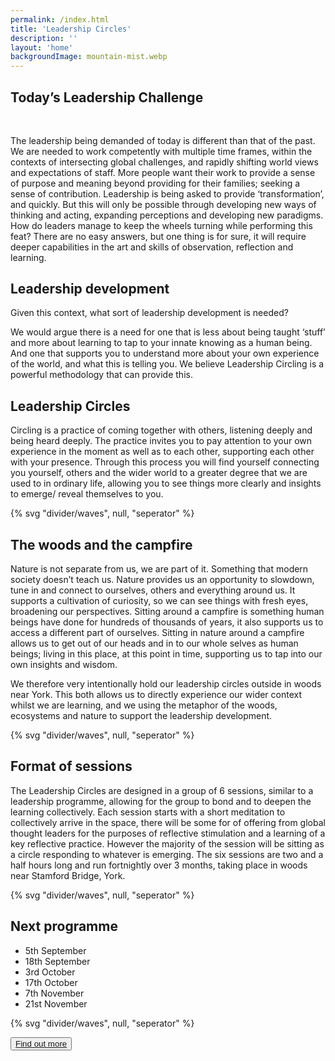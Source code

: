 ```yaml
---
permalink: /index.html
title: 'Leadership Circles'
description: ''
layout: 'home'
backgroundImage: mountain-mist.webp
---
```


<article class="full | section cover-image">
  <div class="section__inner region">
    <h1 class="text-center text-base-light" style="margin-bottom: 3rem;">Today’s Leadership Challenge</h1>
    <p style="margin: 0 auto;">
    The leadership being demanded of today is different than that of the past. We are needed to work competently with multiple time frames, within the contexts of intersecting global challenges, and rapidly shifting world views and expectations of staff. More people want their work to provide a sense of purpose and meaning beyond providing for their families; seeking a sense of contribution. Leadership is being asked to provide ‘transformation’, and quickly. But this will only be possible through developing new ways of thinking and acting, expanding perceptions and developing new paradigms. How do leaders manage to keep the wheels turning while performing this feat? There are no easy answers, but one thing is for sure, it will require deeper capabilities in the art and skills of observation, reflection and learning.
    </p>
  </div>
</article>

## Leadership development

Given this context, what sort of leadership development is needed?

We would argue there is a need for one that is less about being taught ‘stuff’ and more about learning to tap to your innate knowing as a human being. And one that supports you to understand more about your own experience of the world, and what this is telling you. We believe Leadership Circling is a powerful methodology that can provide this.

## Leadership Circles

Circling is a practice of coming together with others, listening deeply and being heard deeply. The practice invites you to pay attention to your own experience in the moment as well as to each other, supporting each other with your presence. Through this process you will find yourself connecting you yourself, others and the wider world to a greater degree that we are used to in ordinary life, allowing you to see things more clearly and insights to emerge/ reveal themselves to you.

<article class="full  section" style="--spot-color: var(--color-primary-highlight)">
  {% svg "divider/waves", null, "seperator" %}
  <section class="feature section__inner wrapper">
    <h2>The woods and the campfire</h2>
      <p>
        Nature is not separate from us, we are part of it. Something that modern society doesn’t teach us. Nature provides us an opportunity to slowdown, tune in and connect to ourselves, others and everything around us. It supports a cultivation of curiosity, so we can see things with fresh eyes, broadening our perspectives. Sitting around a campfire is something human beings have done for hundreds of thousands of years, it also supports us to access a different part of ourselves. Sitting in nature around a campfire allows us to get out of our heads and in to our whole selves as human beings; living in this place, at this point in time, supporting us to tap into our own insights and wisdom.
      </p>
      <p>
        We therefore very intentionally hold our leadership circles outside in woods near York. This both allows us to directly experience our wider context whilst we are learning, and we using the metaphor of the woods, ecosystems and nature to support the leadership development.
      </p>
  </section>
  {% svg "divider/waves", null, "seperator" %}
</article>

## Format of sessions

The Leadership Circles are designed in a group of 6 sessions, similar to a leadership programme, allowing for the group to bond and to deepen the learning collectively. Each session starts with a short meditation to collectively arrive in the space, there will be some for of offering from global thought leaders for the purposes of reflective stimulation and a learning of a key reflective practice. However the majority of the session will be sitting as a circle responding to whatever is emerging. The six sessions are two and a half hours long and run fortnightly over 3 months, taking place in woods near Stamford Bridge, York.

<article class="full  section" style="--spot-color: var(--color-primary-highlight)">
  {% svg "divider/waves", null, "seperator" %}
  <section class="feature section__inner wrapper">
    <h2>Next programme</h2>
      <p>
      <ul>
        <li>5th September</li>
        <li>18th September</li>
        <li>3rd October</li>
        <li>17th October</li>
        <li>7th November</li>
        <li>21st November</li>
      </ul>
      </p>
  </section>
{% svg "divider/waves", null, "seperator" %}
</article>

<button class="button"><a href='/contact'>Find out more</a></button>
